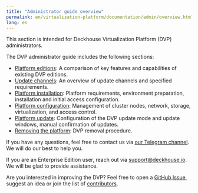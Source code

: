 ```yaml
---
title: "Administrator guide overview"
permalink: en/virtualization-platform/documentation/admin/overview.html
lang: en
---
```


This section is intended for Deckhouse Virtualization Platform (DVP) administrators.

The DVP administrator guide includes the following sections:

- [Platform editions](./editions.html): A comparison of key features and capabilities of existing DVP editions.
- [Update channels](./release-channels.html): An overview of update channels and specified requirements.
- [Platform installation](./install/requirements.html): Platform requirements, environment preparation, installation and initial access configuration.
- [Platform configuration](./platform-management/node-management/node-group.html): Management of cluster nodes, network, storage, virtualization, and access control.
- [Platform update](./update/update.html): Configuration of the DVP update mode and update windows, manual confirmation of updates.
- [Removing the platform](./removing/removing.html): DVP removal procedure.

If you have any questions, feel free to contact us via [our Telegram channel](https://t.me/deckhouse).
We will do our best to help you.

If you are an Enterprise Edition user, reach out via <a href="mailto:support@deckhouse.io">support@deckhouse.io</a>.
We will be glad to provide assistance.

Are you interested in improving the DVP?
Feel free to open a [GitHub Issue](https://github.com/deckhouse/virtualization/issues/),
suggest an idea or join the list of [contributors](https://github.com/deckhouse/virtualization/blob/main/CONTRIBUTING.md).
